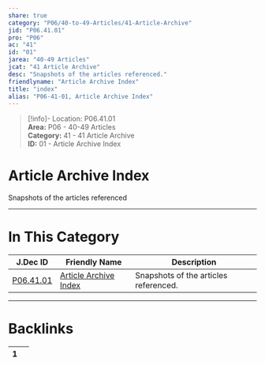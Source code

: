 ```yaml
---  
share: true  
category: "P06/40-to-49-Articles/41-Article-Archive"  
jid: "P06.41.01"  
pro: "P06"  
ac: "41"  
id: "01"  
jarea: "40-49 Articles"  
jcat: "41 Article Archive"  
desc: "Snapshots of the articles referenced."  
friendlyname: "Article Archive Index"  
title: "index"  
alias: "P06-41-01, Article Archive Index"  
---  
```

>[!info]- Location: P06.41.01  
>**Area:** P06 - 40-49 Articles  
>**Category:** 41 - 41 Article Archive  
>**ID:** 01 - Article Archive Index  
  
# Article Archive Index  
  
Snapshots of the articles referenced  
   
  
  
---  
# In This Category  
  
| J.Dec ID                                                                                      | Friendly Name                                                                                             | Description                           |  
| --------------------------------------------------------------------------------------------- | --------------------------------------------------------------------------------------------------------- | ------------------------------------- |  
| [P06.41.01](index.md#) | [Article Archive Index](index.md#) | Snapshots of the articles referenced. |  
  
  
---  
# Backlinks  
<div><table class="dataview table-view-table"><thead class="table-view-thead"><tr class="table-view-tr-header"><th class="table-view-th"><span></span><span class="dataview small-text">1</span></th><th class="table-view-th"><span></span></th></tr></thead><tbody class="table-view-tbody"></tbody></table></div>